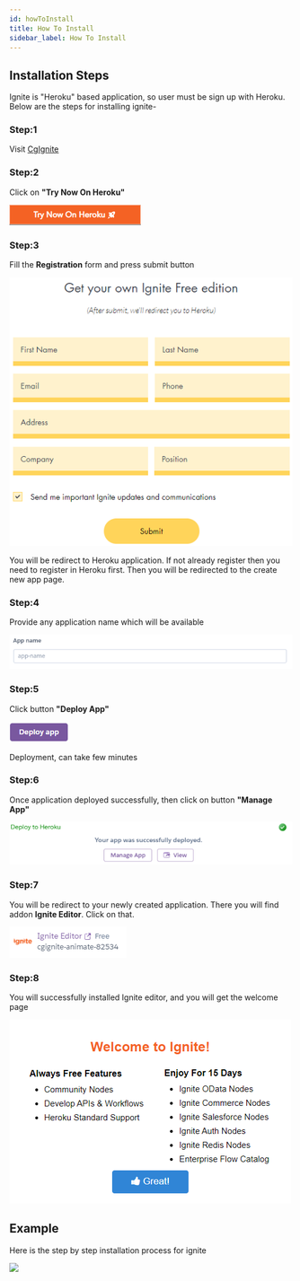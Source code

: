 ```yaml
---
id: howToInstall
title: How To Install
sidebar_label: How To Install
---
```


## Installation Steps

Ignite is "Heroku" based application, so user must be sign up with Heroku. Below are the steps for installing ignite-

### Step:1

Visit <a href="https://www.cgignite.com/" target="_blank">CgIgnite</a>

### Step:2

Click on <b>"Try Now On Heroku"</b>

![](../assets/gettingStart/ignite-try-on-heroku.png)

### Step:3

Fill the <b>Registration</b> form and press submit button

![](../assets/gettingStart/ignite-registration.png)

You will be redirect to Heroku application. If not already register then you need to register in Heroku first. Then you will be redirected to the create new app page.

### Step:4

Provide any application name which will be available

![](../assets/gettingStart/ignite-app-name.png)

### Step:5

Click button <b>"Deploy App"</b>

![](../assets/gettingStart/ignite-deploye-app.png)

Deployment, can take few minutes

### Step:6

Once application deployed successfully, then click on button <b>"Manage App"</b>

![](../assets/gettingStart/ignite-manage-app.png)

### Step:7

You will be redirect to your newly created application. There you will find addon <b>Ignite Editor</b>. Click on that.

![](../assets/gettingStart/ignite-editor.png)

### Step:8

You will successfully installed Ignite editor, and you will get the welcome page

![](../assets/gettingStart/ignite-welcome-screen.png)

## Example

Here is the step by step installation process for ignite

![](../assets/gettingStart/ignite-getting-start_install.gif)

